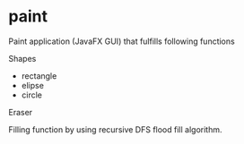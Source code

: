# paint
Paint application (JavaFX GUI) that fulfills following functions

Shapes
* rectangle
* elipse
* circle

Eraser

Filling function by using recursive DFS flood fill algorithm.
